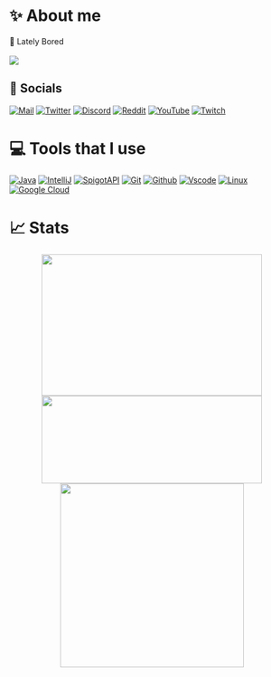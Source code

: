 # ✨ About me  
🔭 Lately Bored<br> <br> [![](https://img.shields.io/badge/Buy_Me_A_Coffe-%23FFDD00?style=for-the-badge&logo=buymeacoffee&logoColor=%23000)](https://buymeacoffee.com/meywy)

## 📳 Socials
[![Mail](https://img.shields.io/badge/Mail-%23EA4335?style=plastic&logo=gmail&logoColor=%23fff)](mailto:business@meywy.is-a.dev)
[![Twitter](https://img.shields.io/badge/Twitter-%23000?style=plastic&logo=x&logoColor=%23FFF)](https://x.com/meywy_dev) 
[![Discord](https://img.shields.io/badge/Discord-%235865F2?style=plastic&logo=discord&logoColor=%23FFF)](https://discordapp.com/users/923162990419791913) 
[![Reddit](https://img.shields.io/badge/Reddit-%23FF4500?style=plastic&logo=reddit&logoColor=%23FFF)](https://www.reddit.com/user/Meywy/)
[![YouTube](https://img.shields.io/badge/YouTube-%23FF0000?style=plastic&logo=youtube&logoColor=%23FFF)](https://www.youtube.com/@meywy_dev) 
[![Twitch](https://img.shields.io/badge/Twitch-%239146FF?style=plastic&logo=twitch&logoColor=%23FFF)](https://www.twitch.tv/meywyy)

# 💻 Tools that I use
[![Java](https://img.shields.io/badge/java-%23ED8B00.svg?style=for-the-badge&logo=java&logoColor=white)](https://www.java.com/en/)
[![IntelliJ](https://img.shields.io/badge/IntelliJ-%233366ff?style=for-the-badge&logo=intellijidea&logoColor=%23FFF)](https://www.jetbrains.com/idea/)
[![SpigotAPI](https://img.shields.io/badge/Spigot_API-%23ED8106?style=for-the-badge&logo=spigotmc&logoColor=%23FFF)](https://hub.spigotmc.org/javadocs/spigot/)
[![Git](https://img.shields.io/badge/Git-%23F05032?style=for-the-badge&logo=git&logoColor=%23FFF)](https://git-scm.com/)
[![Github](https://img.shields.io/badge/GitHub-%23181717?style=for-the-badge&logo=github&logoColor=%23FFF)](https://github.com/)
[![Vscode](https://img.shields.io/badge/VSCODE-%230078d7?style=for-the-badge&logoColor=%23FFF)](https://code.visualstudio.com/)
[![Linux](https://img.shields.io/badge/Linux-%23000?style=for-the-badge&logo=linux&logoColor=%23FFF)](https://www.linux.org/)
[![Google Cloud](https://img.shields.io/badge/Google_Cloud-%234285F4?style=for-the-badge&logo=googlecloud&logoColor=%23FFF)](https://cloud.google.com/)

# 📈 Stats
<div align=center>
  <img width=390 height=250 src="https://github-readme-streak-stats-meywys-projects.vercel.app/?user=Meywy&theme=tokyonight&hide_border=false&include_all_commits=true&count_private=true"/>
  <img width=390 height=155 src="https://github-readme-stats-meywys-projects.vercel.app/api?username=Meywy&theme=tokyonight&hide_border=false&include_all_commits=true&count_private=true" />
  <br/>
  <img width=325 align="center" src="https://github-readme-stats-meywys-projects.vercel.app/api/top-langs/?username=Meywy&layout=compact&exclude_repo=github-readme-stats,readme,photos,github-readme-streak-stats,meywy.github.io,nextjs-dashboard&theme=tokyonight&hide=html,css,astro&hide_border=false&include_all_commits=true&count_private=true" />
</div>

